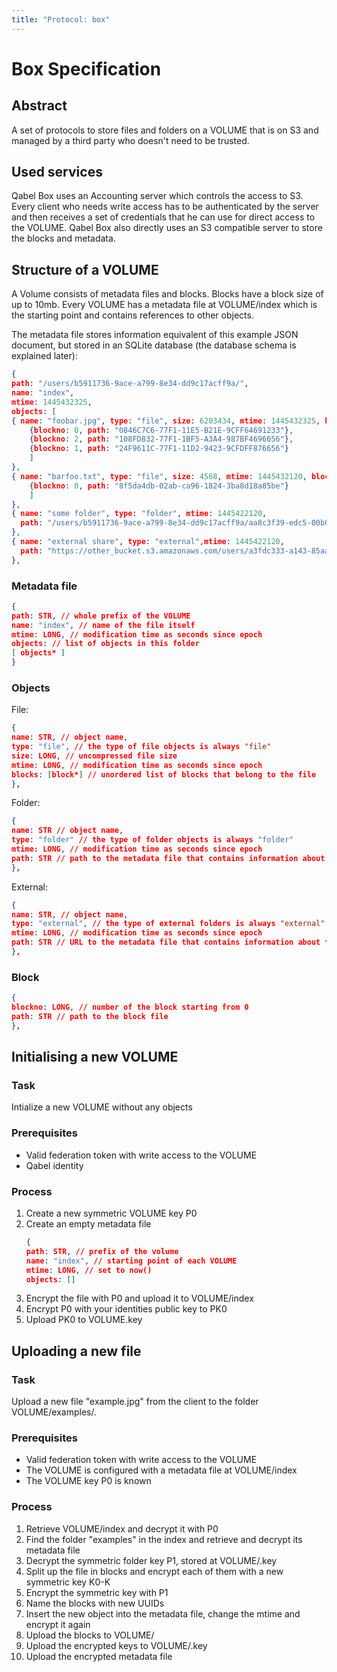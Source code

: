 ```yaml
---
title: "Protocol: box"
---
```

# Box Specification

## Abstract

A set of protocols to store files and folders on a VOLUME that is on S3 and managed by a third party who doesn't need to be trusted.

## Used services

Qabel Box uses an Accounting server which controls the access to S3. Every client who needs write access has to be authenticated by the server and then receives a set of credentials that he can use for direct access to the VOLUME.
Qabel Box also directly uses an S3 compatible server to store the blocks and metadata.

## Structure of a VOLUME

A Volume consists of metadata files and blocks. Blocks have a block size of up to 10mb. Every VOLUME has a metadata file at VOLUME/index which is the starting point and contains references to other objects.

The metadata file stores information equivalent of this example JSON document, but stored in an SQLite database (the database schema is explained later):

```JSON
{
path: "/users/b5911736-9ace-a799-8e34-dd9c17acff9a/",
name: "index",
mtime: 1445432325,
objects: [
{ name: "foobar.jpg", type: "file", size: 6203434, mtime: 1445432325, blocks: [
	{blockno: 0, path: "0846C7C6-77F1-11E5-B21E-9CFF64691233"},
	{blockno: 2, path: "108FD832-77F1-1BF5-A3A4-987BF4696656"},
	{blockno: 1, path: "24F9611C-77F1-11D2-9423-9CFDFF876656"}
	]
},
{ name: "barfoo.txt", type: "file", size: 4568, mtime: 1445432120, blocks: [
	{blockno: 0, path: "8f5da4db-02ab-ca96-1824-3ba8d18a85be"}
	]
},
{ name: "some folder", type: "folder", mtime: 1445422120,
  path: "/users/b5911736-9ace-a799-8e34-dd9c17acff9a/aa8c3f39-edc5-00b0-ab8b-ba66d05b60db"
},
{ name: "external share", type: "external",mtime: 1445422120,
  path: "https://other_bucket.s3.amazonaws.com/users/a3fdc333-a143-85aa-edbf-43adf3ff7315/b6e78ecb-176d-031c-d1d4-eed608ae6e12"
},
```

### Metadata file

```JSON
{
path: STR, // whole prefix of the VOLUME
name: "index", // name of the file itself
mtime: LONG, // modification time as seconds since epoch
objects: // list of objects in this folder
[ objects* ]
}
```

### Objects

File:

```JSON
{
name: STR, // object name,
type: "file", // the type of file objects is always "file"
size: LONG, // uncompressed file size
mtime: LONG, // modification time as seconds since epoch
blocks: [block*] // unordered list of blocks that belong to the file
},
```

Folder:

```JSON
{
name: STR // object name,
type: "folder" // the type of folder objects is always "folder"
mtime: LONG, // modification time as seconds since epoch
path: STR // path to the metadata file that contains information about the folder
},
```

External:

```JSON
{
name: STR, // object name,
type: "external", // the type of external folders is always "external"
mtime: LONG, // modification time as seconds since epoch
path: STR // URL to the metadata file that contains information about the folder
},
```


### Block

```JSON
{
blockno: LONG, // number of the block starting from 0
path: STR // path to the block file
},
```

## Initialising a new VOLUME

### Task

Intialize a new VOLUME without any objects

### Prerequisites

* Valid federation token with write access to the VOLUME
* Qabel identity

### Process

1. Create a new symmetric VOLUME key P0
1. Create an empty metadata file
	```JSON
	{
	path: STR, // prefix of the volume
	name: "index", // starting point of each VOLUME
	mtime: LONG, // set to now()
	objects: []
	```
1. Encrypt the file with P0 and upload it to VOLUME/index
1. Encrypt P0 with your identities public key to PK0
1. Upload PK0 to VOLUME.key


## Uploading a new file

### Task

Upload a new file "example.jpg" from the client to the folder VOLUME/examples/.

### Prerequisites

* Valid federation token with write access to the VOLUME
* The VOLUME is configured with a metadata file at VOLUME/index
* The VOLUME key P0 is known

### Process

1. Retrieve VOLUME/index and decrypt it with P0
1. Find the folder "examples" in the index and retrieve and decrypt its metadata file
1. Decrypt the symmetric folder key P1, stored at VOLUME/<metadata-file>.key
1. Split up the file in blocks and encrypt each of them with a new symmetric key K0-K<N>
1. Encrypt the symmetric key with P1
1. Name the blocks with new UUIDs
1. Insert the new object into the metadata file, change the mtime and encrypt it again
1. Upload the blocks to VOLUME/<uuid>
1. Upload the encrypted keys to VOLUME/<uuid>.key 
1. Upload the encrypted metadata file
